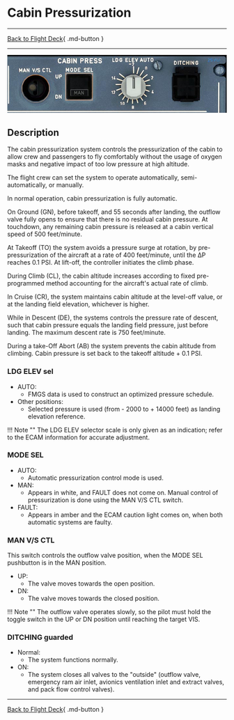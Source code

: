 # Cabin Pressurization

---

[Back to Flight Deck](../index.md){ .md-button }

---

![Cabin Presurization Panel](../../../assets/a32nx-briefing/overhead-panel/Cabin-Press-Panel.jpg "Cabin Presurization Panel")

## Description

The cabin pressurization system controls the pressurization of the cabin to allow crew and passengers to fly comfortably without the usage of oxygen masks and negative impact of too low pressure at high altitude.

The flight crew can set the system to operate automatically, semi-automatically, or manually.

In normal operation, cabin pressurization is fully automatic.

On Ground (GN), before takeoff, and 55 seconds after landing, the outflow valve fully opens to ensure that there is no residual cabin pressure. At touchdown, any remaining cabin pressure is released at a cabin vertical speed of 500 feet/minute.

At Takeoff (TO) the system avoids a pressure surge at rotation, by pre-pressurization of the aircraft at a rate of 400 feet/minute, until the &#916;P reaches 0.1 PSI. At lift-off, the controller initiates the climb phase.

During Climb (CL), the cabin altitude increases according to fixed pre-programmed method accounting for the aircraft's actual rate of climb.

In Cruise (CR), the system maintains cabin altitude at the level-off value, or at the landing field elevation, whichever is higher.

While in Descent (DE), the systems controls the pressure rate of descent, such that cabin pressure equals the landing field pressure, just before landing. The maximum descent rate is 750 feet/minute.

During a take-Off Abort (AB) the system prevents the cabin altitude from climbing. Cabin pressure is set back to the takeoff altitude + 0.1 PSI.

###  LDG ELEV sel

- AUTO:
    - FMGS data is used to construct an optimized pressure schedule.
- Other positions:
    - Selected pressure is used (from - 2000 to + 14000 feet) as landing elevation reference.

!!! Note ""
    The LDG ELEV selector scale is only given as an indication; refer to the ECAM information for accurate adjustment.

### MODE SEL

- AUTO:
    - Automatic pressurization control mode is used.
- MAN:
    - Appears in white, and FAULT does not come on. Manual control of pressurization is done using the MAN V/S CTL switch.
- FAULT:
    - Appears in amber and the ECAM caution light comes on, when both automatic systems are faulty.

### MAN V/S CTL

This switch controls the outflow valve position, when the MODE SEL pushbutton is in the MAN position.

- UP:
    - The valve moves towards the open position.
- DN:
    - The valve moves towards the closed position.

!!! Note ""
    The outflow valve operates slowly, so the pilot must hold the toggle switch in the UP or DN position until reaching the target VIS.

### DITCHING guarded

- Normal:
    - The system functions normally.
- ON:
    - The system closes all valves to the "outside" (outflow valve, emergency ram air inlet, avionics ventilation inlet and extract valves, and pack flow control valves).

---

[Back to Flight Deck](../index.md){ .md-button }

